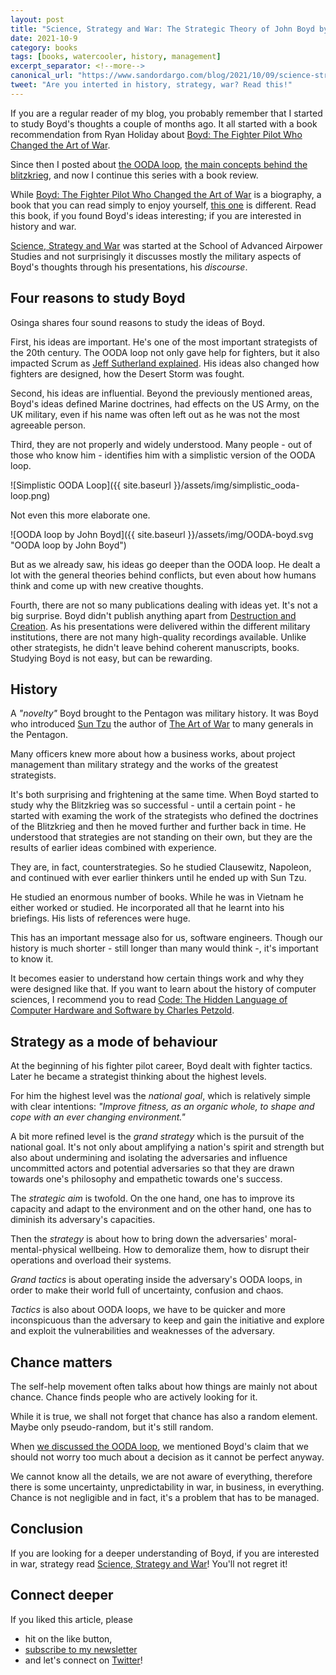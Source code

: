 ```yaml
---
layout: post
title: "Science, Strategy and War: The Strategic Theory of John Boyd by Frans Osinga"
date: 2021-10-9
category: books
tags: [books, watercooler, history, management]
excerpt_separator: <!--more-->
canonical_url: "https://www.sandordargo.com/blog/2021/10/09/science-strategy-and-war-by-frans-osinga"
tweet: "Are you interted in history, strategy, war? Read this!"
---
```

If you are a regular reader of my blog, you probably remember that I started to study Boyd's thoughts a couple of months ago. It all started with a book recommendation from Ryan Holiday about [Boyd: The Fighter Pilot Who Changed the Art of War](https://devreads.sandordargo.com/boyd-by-robert-coram/).

Since then I posted about [the OODA loop](https://www.sandordargo.com/blog/2021/08/25/ooda_loop_decision_making), [the main concepts behind the blitzkrieg](https://www.sandordargo.com/blog/2021/08/11/the-four-german-words), and now I continue this series with a book review.
<!--more-->

While [Boyd: The Fighter Pilot Who Changed the Art of War](https://devreads.sandordargo.com/boyd-by-robert-coram/) is a biography, a book that you can read simply to enjoy yourself, [this one](https://www.amazon.com/gp/product/0415459524/ref=as_li_qf_asin_il_tl?ie=UTF8&tag=sandordargo-20&creative=9325&linkCode=as2&creativeASIN=0415459524&linkId=30e5dcfca6ec8a448118123be8ea4705) is different. Read this book, if you found Boyd's ideas interesting; if you are interested in history and war. 

[Science, Strategy and War](https://www.amazon.com/gp/product/0415459524/ref=as_li_qf_asin_il_tl?ie=UTF8&tag=sandordargo-20&creative=9325&linkCode=as2&creativeASIN=0415459524&linkId=30e5dcfca6ec8a448118123be8ea4705) was started at the School of Advanced Airpower Studies and not surprisingly it discusses mostly the military aspects of Boyd's thoughts through his presentations, his *discourse*.

## Four reasons to study Boyd

Osinga shares four sound reasons to study the ideas of Boyd.

First, his ideas are important. He's one of the most important strategists of the 20th century. The OODA loop not only gave help for fighters, but it also impacted Scrum as [Jeff Sutherland explained](https://devreads.sandordargo.com/scrum-by-jeff-sutherland/). His ideas also changed how fighters are designed, how the Desert Storm was fought.

Second, his ideas are influential. Beyond the previously mentioned areas, Boyd's ideas defined Marine doctrines, had effects on the US Army, on the UK military, even if his name was often left out as he was not the most agreeable person.

Third, they are not properly and widely understood. Many people - out of those who know him - identifies him with a simplistic version of the OODA loop.

![Simplistic OODA Loop]({{ site.baseurl }}/assets/img/simplistic_ooda-loop.png)

Not even this more elaborate one. 

![OODA loop by John Boyd]({{ site.baseurl }}/assets/img/OODA-boyd.svg "OODA loop by John Boyd")

But as we already saw, his ideas go deeper than the OODA loop. He dealt a lot with the general theories behind conflicts, but even about how humans think and come up with new creative thoughts.

Fourth, there are not so many publications dealing with ideas yet. It's not a big surprise. Boyd didn't publish anything apart from [Destruction and Creation](https://www.johnljerz.com/superduper/tlxdownloadsiteMAIN/id354.html). As his presentations were delivered within the different military institutions, there are not many high-quality recordings available. Unlike other strategists, he didn't leave behind coherent manuscripts, books. Studying Boyd is not easy, but can be rewarding.

## History

A *"novelty"* Boyd brought to the Pentagon was military history. It was Boyd who introduced [Sun Tzu](https://en.wikipedia.org/wiki/Sun_Tzu) the author of [The Art of War](http://classics.mit.edu/Tzu/artwar.html) to many generals in the Pentagon.

Many officers knew more about how a business works, about project management than military strategy and the works of the greatest strategists.

It's both surprising and frightening at the same time. When Boyd started to study why the Blitzkrieg was so successful - until a certain point - he started with examing the work of the strategists who defined the doctrines of the Blitzkrieg and then he moved further and further back in time. He understood that strategies are not standing on their own, but they are the results of earlier ideas combined with experience. 

They are, in fact, counterstrategies. So he studied Clausewitz, Napoleon, and continued with ever earlier thinkers until he ended up with Sun Tzu.

He studied an enormous number of books. While he was in Vietnam he either worked or studied. He incorporated all that he learnt into his briefings. His lists of references were huge.

This has an important message also for us, software engineers. Though our history is much shorter - still longer than many would think -, it's important to know it.

It becomes easier to understand how certain things work and why they were designed like that. If you want to learn about the history of computer sciences, I recommend you to read [Code: The Hidden Language of Computer Hardware and Software by Charles Petzold](https://devreads.sandordargo.com/code-the-hidden-language/).

## Strategy as a mode of behaviour

At the beginning of his fighter pilot career, Boyd dealt with fighter tactics. Later he became a strategist thinking about the highest levels.

For him the highest level was the *national goal*, which is relatively simple with clear intentions: *"Improve fitness, as an organic whole, to shape and cope with an ever changing environment."*

A bit more refined level is the *grand strategy* which is the pursuit of the national goal. It's not only about amplifying a nation's spirit and strength but also about undermining and isolating the adversaries and influence uncommitted actors and potential adversaries so that they are drawn towards one's philosophy and empathetic towards one's success.

The *strategic aim* is twofold. On the one hand, one has to improve its capacity and adapt to the environment and on the other hand, one has to diminish its adversary's capacities.

Then the *strategy* is about how to bring down the adversaries' moral-mental-physical wellbeing. How to demoralize them, how to disrupt their operations and overload their systems.

*Grand tactics* is about operating inside the adversary's OODA loops, in order to make their world full of uncertainty, confusion and chaos. 

*Tactics* is also about OODA loops, we have to be quicker and more inconspicuous than the adversary to keep and gain the initiative and explore and exploit the vulnerabilities and weaknesses of the adversary.

## Chance matters

The self-help movement often talks about how things are mainly not about chance. Chance finds people who are actively looking for it.

While it is true, we shall not forget that chance has also a random element. Maybe only pseudo-random, but it's still random.

When [we discussed the OODA loop](https://www.sandordargo.com/blog/2021/08/25/ooda_loop_decision_making), we mentioned Boyd's claim that we should not worry too much about a decision as it cannot be perfect anyway.

We cannot know all the details, we are not aware of everything, therefore there is some uncertainty, unpredictability in war, in business, in everything. Chance is not negligible and in fact, it's a problem that has to be managed.

## Conclusion

If you are looking for a deeper understanding of Boyd, if you are interested in war, strategy read [Science, Strategy and War](https://www.amazon.com/gp/product/0415459524/ref=as_li_qf_asin_il_tl?ie=UTF8&tag=sandordargo-20&creative=9325&linkCode=as2&creativeASIN=0415459524&linkId=30e5dcfca6ec8a448118123be8ea4705)! You'll not regret it! 

## Connect deeper

If you liked this article, please 
- hit on the like button,  
- [subscribe to my newsletter](http://eepurl.com/gvcv1j) 
- and let's connect on [Twitter](https://twitter.com/SandorDargo)!